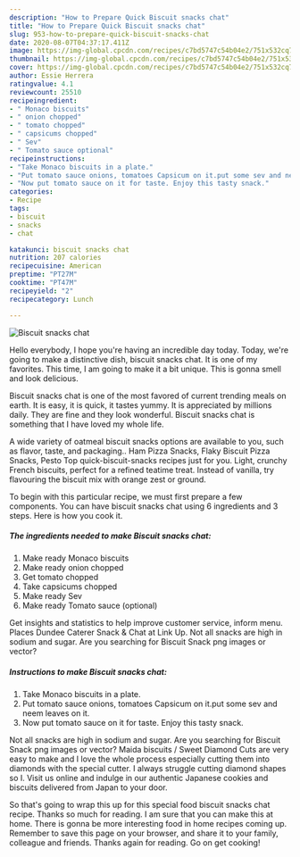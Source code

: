 ```yaml
---
description: "How to Prepare Quick Biscuit snacks chat"
title: "How to Prepare Quick Biscuit snacks chat"
slug: 953-how-to-prepare-quick-biscuit-snacks-chat
date: 2020-08-07T04:37:17.411Z
image: https://img-global.cpcdn.com/recipes/c7bd5747c54b04e2/751x532cq70/biscuit-snacks-chat-recipe-main-photo.jpg
thumbnail: https://img-global.cpcdn.com/recipes/c7bd5747c54b04e2/751x532cq70/biscuit-snacks-chat-recipe-main-photo.jpg
cover: https://img-global.cpcdn.com/recipes/c7bd5747c54b04e2/751x532cq70/biscuit-snacks-chat-recipe-main-photo.jpg
author: Essie Herrera
ratingvalue: 4.1
reviewcount: 25510
recipeingredient:
- " Monaco biscuits"
- " onion chopped"
- " tomato chopped"
- " capsicums chopped"
- " Sev"
- " Tomato sauce optional"
recipeinstructions:
- "Take Monaco biscuits in a plate."
- "Put tomato sauce onions, tomatoes Capsicum on it.put some sev and neem leaves on it."
- "Now put tomato sauce on it for taste. Enjoy this tasty snack."
categories:
- Recipe
tags:
- biscuit
- snacks
- chat

katakunci: biscuit snacks chat 
nutrition: 207 calories
recipecuisine: American
preptime: "PT27M"
cooktime: "PT47M"
recipeyield: "2"
recipecategory: Lunch

---
```



![Biscuit snacks chat](https://img-global.cpcdn.com/recipes/c7bd5747c54b04e2/751x532cq70/biscuit-snacks-chat-recipe-main-photo.jpg)

Hello everybody, I hope you're having an incredible day today. Today, we're going to make a distinctive dish, biscuit snacks chat. It is one of my favorites. This time, I am going to make it a bit unique. This is gonna smell and look delicious.

Biscuit snacks chat is one of the most favored of current trending meals on earth. It is easy, it is quick, it tastes yummy. It is appreciated by millions daily. They are fine and they look wonderful. Biscuit snacks chat is something that I have loved my whole life.

A wide variety of oatmeal biscuit snacks options are available to you, such as flavor, taste, and packaging.. Ham Pizza Snacks, Flaky Biscuit Pizza Snacks, Pesto Top quick-biscuit-snacks recipes just for you. Light, crunchy French biscuits, perfect for a refined teatime treat. Instead of vanilla, try flavouring the biscuit mix with orange zest or ground.


To begin with this particular recipe, we must first prepare a few components. You can have biscuit snacks chat using 6 ingredients and 3 steps. Here is how you cook it.

<!--inarticleads1-->

##### The ingredients needed to make Biscuit snacks chat:

1. Make ready  Monaco biscuits
1. Make ready  onion chopped
1. Get  tomato chopped
1. Take  capsicums chopped
1. Make ready  Sev
1. Make ready  Tomato sauce (optional)


Get insights and statistics to help improve customer service, inform menu. Places Dundee Caterer Snack &amp; Chat at Link Up. Not all snacks are high in sodium and sugar. Are you searching for Biscuit Snack png images or vector? 

<!--inarticleads2-->

##### Instructions to make Biscuit snacks chat:

1. Take Monaco biscuits in a plate.
1. Put tomato sauce onions, tomatoes Capsicum on it.put some sev and neem leaves on it.
1. Now put tomato sauce on it for taste. Enjoy this tasty snack.


Not all snacks are high in sodium and sugar. Are you searching for Biscuit Snack png images or vector? Maida biscuits / Sweet Diamond Cuts are very easy to make and I love the whole process especially cutting them into diamonds with the special cutter. I always struggle cutting diamond shapes so I. Visit us online and indulge in our authentic Japanese cookies and biscuits delivered from Japan to your door. 

So that's going to wrap this up for this special food biscuit snacks chat recipe. Thanks so much for reading. I am sure that you can make this at home. There is gonna be more interesting food in home recipes coming up. Remember to save this page on your browser, and share it to your family, colleague and friends. Thanks again for reading. Go on get cooking!
